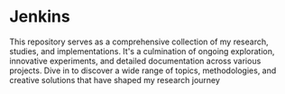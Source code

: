 # Jenkins
This repository serves as a comprehensive collection of my research, studies, and implementations. It's a culmination of ongoing exploration, innovative experiments, and detailed documentation across various projects. Dive in to discover a wide range of topics, methodologies, and creative solutions that have shaped my research journey
